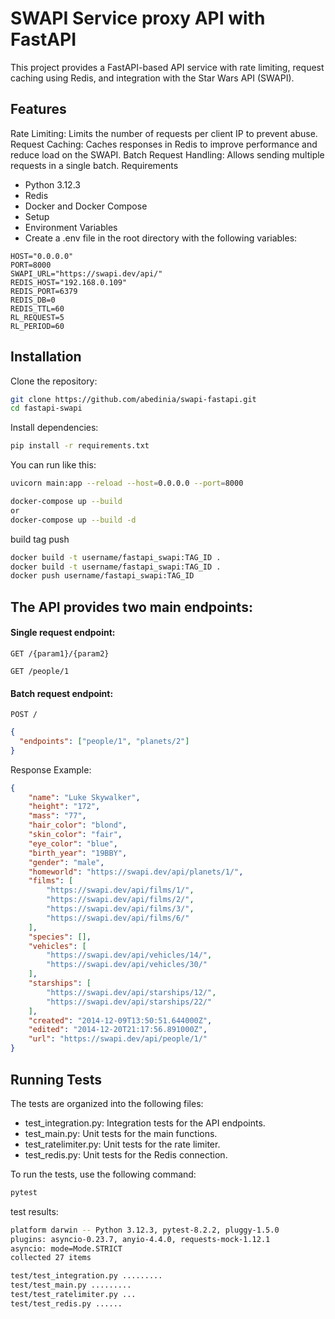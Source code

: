 # SWAPI Service proxy API with FastAPI 
This project provides a FastAPI-based API service with rate limiting, request caching using Redis, and integration with the Star Wars API (SWAPI).

## Features
Rate Limiting: Limits the number of requests per client IP to prevent abuse.
Request Caching: Caches responses in Redis to improve performance and reduce load on the SWAPI.
Batch Request Handling: Allows sending multiple requests in a single batch.
Requirements
- Python 3.12.3
- Redis
- Docker and Docker Compose
- Setup
- Environment Variables
- Create a .env file in the root directory with the following variables:

```env
HOST="0.0.0.0"
PORT=8000
SWAPI_URL="https://swapi.dev/api/"
REDIS_HOST="192.168.0.109"
REDIS_PORT=6379
REDIS_DB=0
REDIS_TTL=60
RL_REQUEST=5
RL_PERIOD=60
```

## Installation
Clone the repository:
```bash
git clone https://github.com/abedinia/swapi-fastapi.git
cd fastapi-swapi
```

Install dependencies:
```bash
pip install -r requirements.txt
```
You can run like this:
```bash
uvicorn main:app --reload --host=0.0.0.0 --port=8000
```

```bash
docker-compose up --build
or
docker-compose up --build -d
```

build tag push
```bash
docker build -t username/fastapi_swapi:TAG_ID .
docker build -t username/fastapi_swapi:TAG_ID .
docker push username/fastapi_swapi:TAG_ID
```

## The API provides two main endpoints:

#### Single request endpoint:
```http
GET /{param1}/{param2}
```

```http
GET /people/1
```

#### Batch request endpoint:
```http
POST /
```

```json
{
  "endpoints": ["people/1", "planets/2"]
}
```

Response Example:
```json
{
    "name": "Luke Skywalker",
    "height": "172",
    "mass": "77",
    "hair_color": "blond",
    "skin_color": "fair",
    "eye_color": "blue",
    "birth_year": "19BBY",
    "gender": "male",
    "homeworld": "https://swapi.dev/api/planets/1/",
    "films": [
        "https://swapi.dev/api/films/1/",
        "https://swapi.dev/api/films/2/",
        "https://swapi.dev/api/films/3/",
        "https://swapi.dev/api/films/6/"
    ],
    "species": [],
    "vehicles": [
        "https://swapi.dev/api/vehicles/14/",
        "https://swapi.dev/api/vehicles/30/"
    ],
    "starships": [
        "https://swapi.dev/api/starships/12/",
        "https://swapi.dev/api/starships/22/"
    ],
    "created": "2014-12-09T13:50:51.644000Z",
    "edited": "2014-12-20T21:17:56.891000Z",
    "url": "https://swapi.dev/api/people/1/"
}
```

## Running Tests
The tests are organized into the following files:

- test_integration.py: Integration tests for the API endpoints.
- test_main.py: Unit tests for the main functions.
- test_ratelimiter.py: Unit tests for the rate limiter.
- test_redis.py: Unit tests for the Redis connection.

To run the tests, use the following command:

```bash
pytest
```

test results:

```bash
platform darwin -- Python 3.12.3, pytest-8.2.2, pluggy-1.5.0
plugins: asyncio-0.23.7, anyio-4.4.0, requests-mock-1.12.1
asyncio: mode=Mode.STRICT
collected 27 items                                                                                                                                                                  

test/test_integration.py .........                                                                                                                                            [ 33%]
test/test_main.py .........                                                                                                                                                   [ 66%]
test/test_ratelimiter.py ...                                                                                                                                                  [ 77%]
test/test_redis.py ...... 
```